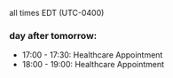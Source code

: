 all times EDT (UTC-0400)

### day after tomorrow:

* 17:00 - 17:30: Healthcare Appointment 
* 18:00 - 19:00: Healthcare Appointment 
